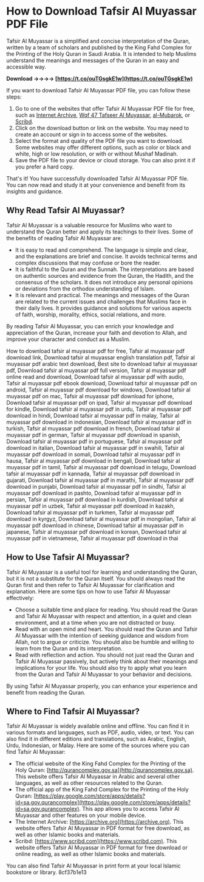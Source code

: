 # How to Download Tafsir Al Muyassar PDF File
 
Tafsir Al Muyassar is a simplified and concise interpretation of the Quran, written by a team of scholars and published by the King Fahd Complex for the Printing of the Holy Quran in Saudi Arabia. It is intended to help Muslims understand the meanings and messages of the Quran in an easy and accessible way.
 
**Download ->->->-> [https://t.co/ouTGsgkE1w](https://t.co/ouTGsgkE1w)**


 
If you want to download Tafsir Al Muyassar PDF file, you can follow these steps:
 
1. Go to one of the websites that offer Tafsir Al Muyassar PDF file for free, such as [Internet Archive](https://archive.org/details/tafseer-muyassar), [Wqf 47 Tafseer Al Muyassar](https://archive.org/details/Wqf47TafseerAlMuyassar), [al-Mubarok](https://www.al-mubarok.com/kitab-at-tafsir-al-muyassar/), or [Scribd](https://id.scribd.com/doc/245150626/Terjemah-Tafsir-Al-Muyassar-disertai-Mushaf-Madinah-pdf).
2. Click on the download button or link on the website. You may need to create an account or sign in to access some of the websites.
3. Select the format and quality of the PDF file you want to download. Some websites may offer different options, such as color or black and white, high or low resolution, or with or without Mushaf Madinah.
4. Save the PDF file to your device or cloud storage. You can also print it if you prefer a hard copy.

That's it! You have successfully downloaded Tafsir Al Muyassar PDF file. You can now read and study it at your convenience and benefit from its insights and guidance.
  
## Why Read Tafsir Al Muyassar?
 
Tafsir Al Muyassar is a valuable resource for Muslims who want to understand the Quran better and apply its teachings to their lives. Some of the benefits of reading Tafsir Al Muyassar are:

- It is easy to read and comprehend. The language is simple and clear, and the explanations are brief and concise. It avoids technical terms and complex discussions that may confuse or bore the reader.
- It is faithful to the Quran and the Sunnah. The interpretations are based on authentic sources and evidence from the Quran, the Hadith, and the consensus of the scholars. It does not introduce any personal opinions or deviations from the orthodox understanding of Islam.
- It is relevant and practical. The meanings and messages of the Quran are related to the current issues and challenges that Muslims face in their daily lives. It provides guidance and solutions for various aspects of faith, worship, morality, ethics, social relations, and more.

By reading Tafsir Al Muyassar, you can enrich your knowledge and appreciation of the Quran, increase your faith and devotion to Allah, and improve your character and conduct as a Muslim.
 
How to download tafsir al muyassar pdf for free,  Tafsir al muyassar pdf download link,  Download tafsir al muyassar english translation pdf,  Tafsir al muyassar pdf arabic text download,  Best site to download tafsir al muyassar pdf,  Download tafsir al muyassar pdf full version,  Tafsir al muyassar pdf online read and download,  Download tafsir al muyassar pdf with audio,  Tafsir al muyassar pdf ebook download,  Download tafsir al muyassar pdf on android,  Tafsir al muyassar pdf download for windows,  Download tafsir al muyassar pdf on mac,  Tafsir al muyassar pdf download for iphone,  Download tafsir al muyassar pdf on ipad,  Tafsir al muyassar pdf download for kindle,  Download tafsir al muyassar pdf in urdu,  Tafsir al muyassar pdf download in hindi,  Download tafsir al muyassar pdf in malay,  Tafsir al muyassar pdf download in indonesian,  Download tafsir al muyassar pdf in turkish,  Tafsir al muyassar pdf download in french,  Download tafsir al muyassar pdf in german,  Tafsir al muyassar pdf download in spanish,  Download tafsir al muyassar pdf in portuguese,  Tafsir al muyassar pdf download in italian,  Download tafsir al muyassar pdf in swahili,  Tafsir al muyassar pdf download in somali,  Download tafsir al muyassar pdf in hausa,  Tafsir al muyassar pdf download in bengali,  Download tafsir al muyassar pdf in tamil,  Tafsir al muyassar pdf download in telugu,  Download tafsir al muyassar pdf in kannada,  Tafsir al muyassar pdf download in gujarati,  Download tafsir al muyassar pdf in marathi,  Tafsir al muyassar pdf download in punjabi,  Download tafsir al muyassar pdf in sindhi,  Tafsir al muyassar pdf download in pashto,  Download tafsir al muyassar pdf in persian,  Tafsir al muyassar pdf download in kurdish,  Download tafsir al muyassar pdf in uzbek,  Tafsir al muyassar pdf download in kazakh,  Download tafsir al muyassar pdf in turkmen,  Tafsir al muyassar pdf download in kyrgyz,  Download tafsir al muyassar pdf in mongolian,  Tafsir al muyassar pdf download in chinese,  Download tafsir al muyassar pdf in japanese,  Tafsir al muyassar pdf download in korean,  Download tafsir al muyassar pdf in vietnamese,  Tafsir al muyassar pdf download in thai
  
## How to Use Tafsir Al Muyassar?
 
Tafsir Al Muyassar is a useful tool for learning and understanding the Quran, but it is not a substitute for the Quran itself. You should always read the Quran first and then refer to Tafsir Al Muyassar for clarification and explanation. Here are some tips on how to use Tafsir Al Muyassar effectively:

- Choose a suitable time and place for reading. You should read the Quran and Tafsir Al Muyassar with respect and attention, in a quiet and clean environment, and at a time when you are not distracted or busy.
- Read with an open mind and heart. You should read the Quran and Tafsir Al Muyassar with the intention of seeking guidance and wisdom from Allah, not to argue or criticize. You should also be humble and willing to learn from the Quran and its interpretation.
- Read with reflection and action. You should not just read the Quran and Tafsir Al Muyassar passively, but actively think about their meanings and implications for your life. You should also try to apply what you learn from the Quran and Tafsir Al Muyassar to your behavior and decisions.

By using Tafsir Al Muyassar properly, you can enhance your experience and benefit from reading the Quran.
  
## Where to Find Tafsir Al Muyassar?
 
Tafsir Al Muyassar is widely available online and offline. You can find it in various formats and languages, such as PDF, audio, video, or text. You can also find it in different editions and translations, such as Arabic, English, Urdu, Indonesian, or Malay. Here are some of the sources where you can find Tafsir Al Muyassar:

- The official website of the King Fahd Complex for the Printing of the Holy Quran: [http://qurancomplex.gov.sa](http://qurancomplex.gov.sa). This website offers Tafsir Al Muyassar in Arabic and several other languages, as well as other resources related to the Quran.
- The official app of the King Fahd Complex for the Printing of the Holy Quran: [https://play.google.com/store/apps/details?id=sa.gov.qurancomplex](https://play.google.com/store/apps/details?id=sa.gov.qurancomplex). This app allows you to access Tafsir Al Muyassar and other features on your mobile device.
- The Internet Archive: [https://archive.org](https://archive.org). This website offers Tafsir Al Muyassar in PDF format for free download, as well as other Islamic books and materials.
- Scribd: [https://www.scribd.com](https://www.scribd.com). This website offers Tafsir Al Muyassar in PDF format for free download or online reading, as well as other Islamic books and materials.

You can also find Tafsir Al Muyassar in print form at your local Islamic bookstore or library.
 8cf37b1e13
 
